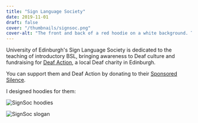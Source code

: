 ```yaml
---
title: "Sign Language Society"
date: 2019-11-01
draft: false
cover: "/thumbnails/signsoc.png"
cover-alt: "The front and back of a red hoodie on a white background. The front of the hoodie has the SignSoc logo on the left arm which consists of vertical white text Sign with the I replaced with two blue and orange hands in addition to horizontal white text Soc above the N of Sign. The back of the hoodie has the white text sign bright like a diamond across the centre with each word having its BSL spelling underneith it."
---
```


University of Edinburgh's Sign Language Society is dedicated to the teaching of introductory BSL, bringing awareness to Deaf culture and fundraising for [Deaf Action](https://www.deafaction.org/), a local Deaf charity in Edinburgh.

You can support them and Deaf Action by donating to their [Sponsored Silence](https://www.gofundme.com/f/t8d7d-sponsored-silence).

I designed hoodies for them:

![SignSoc hoodies](/signsoc/hoodies.png)

![SignSoc slogan](/signsoc/slogan.png)
